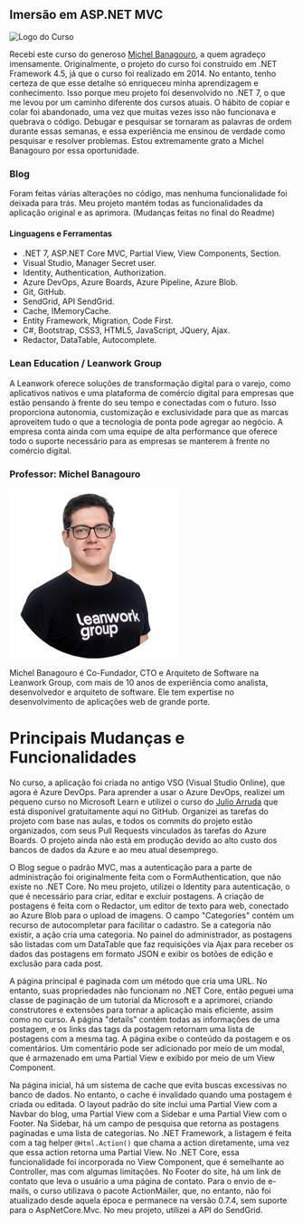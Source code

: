 ## Imersão em ASP.NET MVC

![Logo do Curso](https://storage.googleapis.com/assets.kiwify.com.br/PQ1efkcHFZfsSAM/COVER_ASPNET_6dc8ed55c93348f09a6780729fc51e05_fcd0c598a3fe4e5683294c88b95d55cd.png)

Recebi este curso do generoso [Michel Banagouro](https://github.com/mbanagouro), a quem agradeço imensamente. Originalmente, o projeto do curso foi construído em .NET Framework 4.5, já que o curso foi realizado em 2014. No entanto, tenho certeza de que esse detalhe só enriqueceu minha aprendizagem e conhecimento. Isso porque meu projeto foi desenvolvido no .NET 7, o que me levou por um caminho diferente dos cursos atuais. O hábito de copiar e colar foi abandonado, uma vez que muitas vezes isso não funcionava e quebrava o código. Debugar e pesquisar se tornaram as palavras de ordem durante essas semanas, e essa experiência me ensinou de verdade como pesquisar e resolver problemas. Estou extremamente grato a Michel Banagouro por essa oportunidade.

### Blog

Foram feitas várias alterações no código, mas nenhuma funcionalidade foi deixada para trás. Meu projeto mantém todas as funcionalidades da aplicação original e as aprimora. (Mudanças feitas no final do Readme)

#### Linguagens e Ferramentas

- .NET 7, ASP.NET Core MVC, Partial View, View Components, Section.
- Visual Studio, Manager Secret user.
- Identity, Authentication, Authorization.
- Azure DevOps, Azure Boards, Azure Pipeline, Azure Blob.
- Git, GitHub.
- SendGrid, API SendGrid.
- Cache, IMemoryCache.
- Entity Framework, Migration, Code First.
- C#, Bootstrap, CSS3, HTML5, JavaScript, JQuery, Ajax. 
- Redactor, DataTable, Autocomplete.

### Lean Education / Leanwork Group

A Leanwork oferece soluções de transformação digital para o varejo, como aplicativos nativos e uma plataforma de comércio digital para empresas que estão pensando à frente do seu tempo e conectadas com o futuro. Isso proporciona autonomia, customização e exclusividade para que as marcas aproveitem tudo o que a tecnologia de ponta pode agregar ao negócio. A empresa conta ainda com uma equipe de alta performance que oferece todo o suporte necessário para as empresas se manterem à frente no comércio digital.

### Professor: Michel Banagouro

![Foto do professor que será meu mentor](https://github.com/raphael-rfa/AspNetMvcBlog/blob/main/imagens/michelimg.png)

Michel Banagouro é Co-Fundador, CTO e Arquiteto de Software na Leanwork Group, com mais de 10 anos de experiência como analista, desenvolvedor e arquiteto de software. Ele tem expertise no desenvolvimento de aplicações web de grande porte.

# Principais Mudanças e Funcionalidades

No curso, a aplicação foi criada no antigo VSO (Visual Studio Online), que agora é Azure DevOps. Para aprender a usar o Azure DevOps, realizei um pequeno curso no Microsoft Learn e utilizei o curso do [Julio Arruda](https://github.com/julitogtu) que está disponível gratuitamente aqui no GitHub. Organizei as tarefas do projeto com base nas aulas, e todos os commits do projeto estão organizados, com seus Pull Requests vinculados às tarefas do Azure Boards. O projeto ainda não está em produção devido ao alto custo dos bancos de dados da Azure e ao meu atual desemprego.

O Blog segue o padrão MVC, mas a autenticação para a parte de administração foi originalmente feita com o FormAuthentication, que não existe no .NET Core. No meu projeto, utilizei o Identity para autenticação, o que é necessário para criar, editar e excluir postagens. A criação de postagens é feita com o Redactor, um editor de texto para web, conectado ao Azure Blob para o upload de imagens. O campo "Categories" contém um recurso de autocompletar para facilitar o cadastro. Se a categoria não existir, a ação cria uma categoria. No painel do administrador, as postagens são listadas com um DataTable que faz requisições via Ajax para receber os dados das postagens em formato JSON e exibir os botões de edição e exclusão para cada post.

A página principal é paginada com um método que cria uma URL. No entanto, suas propriedades não funcionam no .NET Core, então peguei uma classe de paginação de um tutorial da Microsoft e a aprimorei, criando construtores e extensões para tornar a aplicação mais eficiente, assim como no curso. A página "details" contém todas as informações de uma postagem, e os links das tags da postagem retornam uma lista de postagens com a mesma tag. A página exibe o conteúdo da postagem e os comentários. Um comentário pode ser adicionado por meio de um modal, que é armazenado em uma Partial View e exibido por meio de um View Component.

Na página inicial, há um sistema de cache que evita buscas excessivas no banco de dados. No entanto, o cache é invalidado quando uma postagem é criada ou editada. O layout padrão do site inclui uma Partial View com a Navbar do blog, uma Partial View com a Sidebar e uma Partial View com o Footer. Na Sidebar, há um campo de pesquisa que retorna as postagens paginadas e uma lista de categorias. No .NET Framework, a listagem é feita com a tag helper `@Html.Action()` que chama a action diretamente, uma vez que essa action retorna uma Partial View. No .NET Core, essa funcionalidade foi incorporada no View Component, que é semelhante ao Controller, mas com algumas limitações. No Footer do site, há um link de contato que leva o usuário a uma página de contato. Para o envio de e-mails, o curso utilizava o pacote ActionMailer, que, no entanto, não foi atualizado desde aquela época e permanece na versão 0.7.4, sem suporte para o AspNetCore.Mvc. No meu projeto, utilizei a API do SendGrid.
